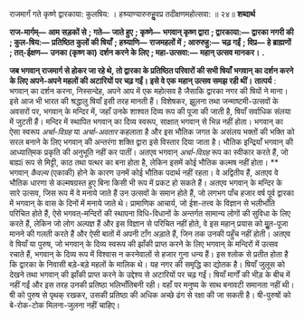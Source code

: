  

राजमार्गं गते कृष्णे द्वारकाया: कुलषिय: । हश्र्याण्यारुरुहुॢवप्र तदीक्षणमहोत्सवा: ॥ २४॥ **शब्दार्थ** 

**राज-मार्गम्—** **आम सड़कों से** **; गते—** **जाते हुए** **; कृष्णे—** **भगवान् कृष्ण द्वारा** **; द्वारकाया:—** **द्वारका नगरी की** **; कुल-षिय:—** **प्रतिष्ठित कुलों की षियाँ** **; हश्र्याणि—** **राजमहलों में** **; आरुरुहु:—** **चढ़ गईं** **; विप्र—** **हे ब्राह्मणों** **; तत्-ईक्षण—** **उनका (कृष्ण का)** **दर्शन करने के लिए** **; महा-उत्सवा:—** **महान् उत्सव मानकर।** **.** 

**जब भगवान् राजमार्ग से होकर जा रहे थे, तो द्वारका के प्रतिष्ठित परिवारों की सभी षियाँ** **भगवान् का दर्शन करने के लिए अपने-अपने महलों की अटारियों पर चढ़ गईं। इसे वे एक** **महान् उत्सव समझ रही थीं।** **तात्पर्य** : भगवान् का दर्शन करना, निस्सन्देह, अपने आप में एक महोत्सव है जैसाकि द्वारका नगर की षियों ने माना। इसे आज भी भारत की श्रद्धालु षियाँ इसी तरह मानती हैं। विशेषकर, झूलना तथा जन्माष्टमी-उत्सवों के अवसरों पर, भगवान् के मन्दिर में, जहाँ उनके शाश्वत दिव्य रूप की पूजा की जाती है, षियाँ सर्वाधिक संलया में जुटती हैं। मन्दिर में स्थापित भगवान् का दिव्य स्वरूप, साक्षात् भगवान् से भिन्न नहीं होता। भगवान् का ऐसा स्वरूप *अर्चा-विग्रह* या *अर्चा-अवतार* कहलाता है और इस भौतिक जगत के असंलय भक्तों की भक्ति को सरल बनाने के लिए भगवान् की अन्तरंगा शक्ति द्वारा इसे विस्तार दिया जाता है। भौतिक इन्द्रियाँ भगवान् की आध्याति्मक प्रकृति की अनुभूति नहीं कर पातीं। अतएव भगवान् *अर्चा-विग्रह* रूप का स्वीकार करते हैं, जो बाह्यï रूप से मिट्टी, काठ तथा पत्थर का बना होता है, लेकिन इसमें कोई भौतिक कल्मष नहीं होता। ** भगवान् *कैवल्य* (एकाकी) होने के कारण उनमें कोई भौतिक पदार्थ नहीं रहता। वे अद्वितीय हैं, अतएव वे भौतिक धारणा से कल्मषग्रस्त हुए बिना किसी भी रूप में प्रकट हो सकते हैं। अतएव भगवान् के मन्दिर के सारे उत्सव, जिस रूप में वे मनाये जाते हैं उन उत्सवों के समान होते हैं, जो लगभग पाँच हजार वर्ष पूर्व द्वारका में भगवान् के वास के दिनों में मनाये जाते थे। प्रामाणिक आचार्य, जो ईश-तत्त्व के विज्ञान से भलीभाँति परिचित होते हैं, ऐसे भगवत्-मन्दिरों की स्थापना विधि-विधानों के अन्तर्गत सामान्य लोगों की सुविधा के लिए करते हैं, लेकिन जो लोग अल्पज्ञ हैं और इस विज्ञान से परिचित नहीं होते, वे इस महान् प्रयास को मूॢत-पूजा मानने की गलती करते हैं और ऐसी बातों में अपनी टाँग अड़ाते हैं, जिन तक उनकी पहुँच नहीं होती। अतएव वे षियाँ या पुरुष, जो भगवान् के दिव्य स्वरूप की झाँकी प्राप्त करने के लिए भगवान् के मन्दिरों में उत्सव रचाते हैं, भगवान् के दिव्य रूप में विश्वास न करनेवालों से हजार गुना धन्य हैं। इस श्लोक से प्रतीत होता है कि द्वारका के निवासी बड़े-बड़े महलों के मालिक थे। यह नगर की समृद्धि का द्योतक है। षियाँ जुलूस को देखने तथा भगवान् की झाँकी प्राप्त करने के उद्देश्य से अटारियों पर चढ़ गईं। षियाँ मार्गों की भीड़ के बीच में नहीं गईं और इस तरह उनकी प्रतिष्ठा भलिभाँतिबनी रही। वहाँ पर मनुष्य के साथ बनावटी समानता नहीं थी। षी को पुरुष से पृथक् रखकर, उसकी प्रतिष्ठा की अधिक अच्छे ढंग से रक्षा की जा सकती है। षी-पुरुषों को बे-रोक-टोक मिलना-जुलना नहीं चाहिए। 